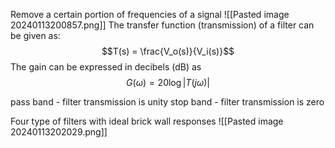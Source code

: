 Remove a certain portion of frequencies of a signal
![[Pasted image 20240113200857.png]]
The transfer function (transmission) of a filter can be given as:
$$T(s) = \frac{V_o(s)}{V_i(s)}$$
The gain can be expressed in decibels (dB) as
$$G(\omega) = 20\log|T(j\omega)|$$

pass band - filter transmission is unity
stop band - filter transmission is zero

Four type of filters with ideal brick wall responses
![[Pasted image 20240113202029.png]]


